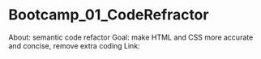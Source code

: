 # Bootcamp_01_CodeRefractor

About: semantic code refactor
Goal: make HTML and CSS more accurate and concise, remove extra coding
Link: 

